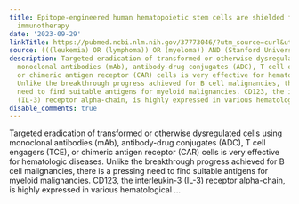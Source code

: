 ```yaml
---
title: Epitope-engineered human hematopoietic stem cells are shielded from CD123-targeted
  immunotherapy
date: '2023-09-29'
linkTitle: https://pubmed.ncbi.nlm.nih.gov/37773046/?utm_source=curl&utm_medium=rss&utm_campaign=pubmed-2&utm_content=1Rkszs2HVZ2RHP33OibaNFew6VK-LzjJWTD4GwmLlk8B-wCceh&fc=20220923065203&ff=20230930180804&v=2.17.9.post6+86293ac
source: (((leukemia) OR (lymphoma)) OR (myeloma)) AND (Stanford University[Affiliation])
description: Targeted eradication of transformed or otherwise dysregulated cells using
  monoclonal antibodies (mAb), antibody-drug conjugates (ADC), T cell engagers (TCE),
  or chimeric antigen receptor (CAR) cells is very effective for hematologic diseases.
  Unlike the breakthrough progress achieved for B cell malignancies, there is a pressing
  need to find suitable antigens for myeloid malignancies. CD123, the interleukin-3
  (IL-3) receptor alpha-chain, is highly expressed in various hematological ...
disable_comments: true
---
```

Targeted eradication of transformed or otherwise dysregulated cells using monoclonal antibodies (mAb), antibody-drug conjugates (ADC), T cell engagers (TCE), or chimeric antigen receptor (CAR) cells is very effective for hematologic diseases. Unlike the breakthrough progress achieved for B cell malignancies, there is a pressing need to find suitable antigens for myeloid malignancies. CD123, the interleukin-3 (IL-3) receptor alpha-chain, is highly expressed in various hematological ...